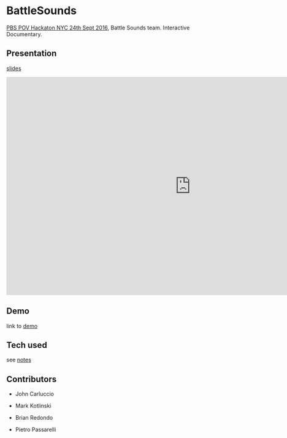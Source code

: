 # BattleSounds


[PBS POV Hackaton NYC 24th Sept 2016](http://www.pbs.org/pov/hackathon/), Battle Sounds team. Interactive Documentary. 


## Presentation

[slides](https://docs.google.com/presentation/d/19TB4CpkCDqMJQvhmZF3I9AN7IQ0VsIA8nsfpdHkfDss/edit?usp=sharing)


<iframe src="https://docs.google.com/presentation/d/19TB4CpkCDqMJQvhmZF3I9AN7IQ0VsIA8nsfpdHkfDss/embed?start=false&loop=false&delayms=3000" frameborder="0" width="960" height="569" allowfullscreen="true" mozallowfullscreen="true" webkitallowfullscreen="true"></iframe>


## Demo 
link to [demo](http://pietropassarelli.com/BattleSounds)

## Tech used

see [notes](/notes.md)


## Contributors 

<!--Add Twitter/email links?  -->

- John Carluccio 
<!-- <carluccio@cinqua.com> -->
- Mark Kotlinski 
<!--  <mkotlinski@gmail.com> -->
- Brian Redondo 
<!-- <brian.redondo@gmail.com> -->
- Pietro Passarelli 
